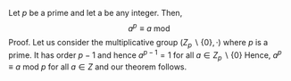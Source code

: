 Let $p$ be a prime and let a be any integer. Then,
$$a^p ≡ a \text{ mod  }$$
Proof. 
Let us consider the multiplicative group $(Z_p \backslash \{0\}, ·)$ where $p$ is a prime. It has order $p − 1$ and hence $a^{p−1} = 1$ for all $a ∈ Z_p \backslash \{0\}$
Hence, $a^p ≡ a$ mod $p$ for all $a ∈ Z$ and our theorem follows.